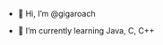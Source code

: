 - 👋 Hi, I’m @gigaroach

- 🌱 I’m currently learning Java, C, C++



<!---
gigaroach/gigaroach is a ✨ special ✨ repository because its `README.md` (this file) appears on your GitHub profile.
You can click the Preview link to take a look at your changes.
--->
